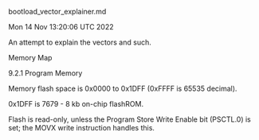 bootload_vector_explainer.md

Mon 14 Nov 13:20:06 UTC 2022

An attempt to explain the vectors and such.

Memory Map

9.2.1 Program Memory

Memory flash space is 0x0000 to 0x1DFF  (0xFFFF is 65535 decimal).

0x1DFF is 7679 - 8 kb on-chip flashROM.

Flash is read-only, unless the Program Store Write Enable bit
(PSCTL.0) is set; the MOVX write instruction handles this.



